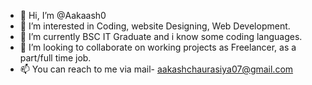 - 👋 Hi, I’m @Aakaash0
- 👀 I’m interested in Coding, website Designing, Web Development.
- 🌱 I’m currently BSC IT Graduate and i know some coding languages.
- 💞️ I’m looking to collaborate on working projects as Freelancer, as a part/full time job.
- 📫 You can reach to me via mail- aakashchaurasiya07@gmail.com

<!---
Aakaash0/Aakaash0 is a ✨ special ✨ repository because its `README.md` (this file) appears on your GitHub profile.
You can click the Preview link to take a look at your changes.
--->
